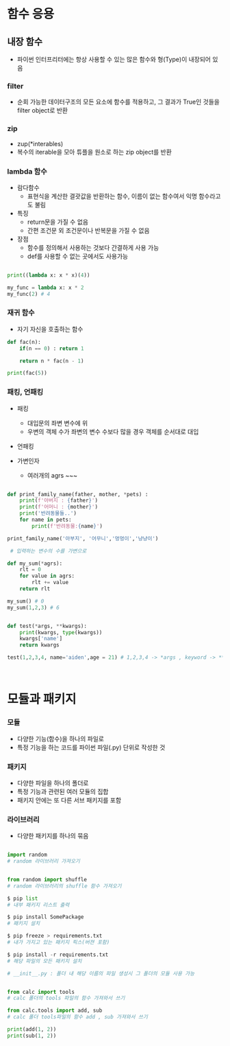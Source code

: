 # 함수 응용

## 내장 함수
- 파이썬 인터프리터에는 항상 사용할 수 있는 많은 함수와 형(Type)이 내장되어 있음


### filter
  - 순회 가능한 데이터구조의 모든 요소에 함수를 적용하고, 그 결과가 True인 것들을 filter object로 반환

### zip
  - zup(*interables)
  - 복수의 iterable을 모아 튜플을 원소로 하는 zip object를 반환

### lambda 함수
  - 람다함수
    - 표현식을 계산한 결괏값을 반환하는 함수, 이름이 없는 함수여서 익명 함수라고도 불림
  - 특징
    - return문을 가질 수 없음
    - 간편 조건문 외 조건문이나 반복문을 가질 수 없음
  - 장점
    - 함수를 정의해서 사용하는 것보다 간결하게 사용 가능
    - def를 사용할 수 없는 곳에서도 사용가능

```python

print((lambda x: x * x)(4))

my_func = lambda x: x * 2
my_func(2) # 4

```
### 재귀 함수
  - 자기 자신을 호출하는 함수

```python
def fac(n):
    if(n == 0) : return 1

    return n * fac(n - 1)

print(fac(5))
```

### 패킹, 언패킹
- 패킹
  - 대입문의 좌변 변수에 위
  - 우변의 객체 수가 좌변의 변수 수보다 많을 경우 객체를 순서대로 대입 

- 언패킹

- 가변인자
  - 여러개의 agrs ~~~
```python

def print_family_name(father, mother, *pets) :
    print(f'아버지 : {father}')
    print(f'어머니 : {mother}')
    print('반려동물들..')
    for name in pets:
        print(f'반려동물:{name}')

print_family_name('아부지', '어무니','멍멍이','냥냥이')

 # 입력하는 변수의 수를 가변으로

def my_sum(*agrs):
    rlt = 0
    for value in agrs:
        rlt += value
    return rlt

my_sum() # 0
my_sum(1,2,3) # 6


def test(*args, **kwargs):
    print(kwargs, type(kwargs))
    kwargs['name']
    return kwargs

test(1,2,3,4, name='aiden',age = 21) # 1,2,3,4 -> *args , keyword -> **kwargs




```

# 모듈과 패키지

### 모듈
- 다양한 기능(함수)을 하나의 파일로
- 특정 기능을 하는 코드를 파이썬 파일(.py) 단위로 작성한 것

### 패키지
- 다양한 파일을 하나의 폴더로
- 특정 기능과 관련된 여러 모듈의 집합
- 패키지 안에는 또 다른 서브 패키지를 포함

### 라이브러리
- 다양한 패키지를 하나의 묶음




```python

import random
# random 라이브러리 가져오기


from random import shuffle
# random 라이브러리의 shuffle 함수 가져오기

$ pip list
# 내부 패키지 리스트 출력

$ pip install SomePackage
# 패키지 설치

$ pip freeze > requirements.txt
# 내가 가지고 있는 패키지 픽스(버젼 포함)

$ pip install -r requirements.txt
# 해당 파일의 모든 패키지 설치

# __init__.py : 폴더 내 해당 이름의 파일 생성시 그 폴더의 모듈 사용 가능


from calc import tools
# calc 폴더의 tools 파일의 함수 가져와서 쓰기

from calc.tools import add, sub
# calc 폴더 tools파일의 함수 add , sub 가져와서 쓰기

print(add(1, 2))
print(sub(1, 2))


```

